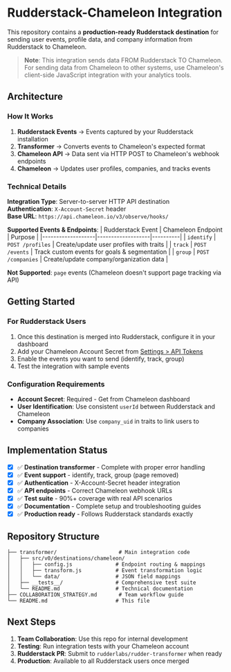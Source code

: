 # Rudderstack-Chameleon Integration

This repository contains a **production-ready Rudderstack destination** for sending user events, profile data, and company information from Rudderstack to Chameleon.

> **Note**: This integration sends data FROM Rudderstack TO Chameleon. For sending data from Chameleon to other systems, use Chameleon's client-side JavaScript integration with your analytics tools.

## Architecture

### How It Works

1. **Rudderstack Events** → Events captured by your Rudderstack installation
2. **Transformer** → Converts events to Chameleon's expected format  
3. **Chameleon API** → Data sent via HTTP POST to Chameleon's webhook endpoints
4. **Chameleon** → Updates user profiles, companies, and tracks events

### Technical Details

**Integration Type**: Server-to-server HTTP API destination  
**Authentication**: `X-Account-Secret` header  
**Base URL**: `https://api.chameleon.io/v3/observe/hooks/`

**Supported Events & Endpoints**:
| Rudderstack Event | Chameleon Endpoint | Purpose |
|-------------------|-------------------|----------|
| `identify` | `POST /profiles` | Create/update user profiles with traits |
| `track` | `POST /events` | Track custom events for goals & segmentation |
| `group` | `POST /companies` | Create/update company/organization data |

**Not Supported**: `page` events (Chameleon doesn't support page tracking via API)

## Getting Started

### For Rudderstack Users
1. Once this destination is merged into Rudderstack, configure it in your dashboard
2. Add your Chameleon Account Secret from [Settings > API Tokens](https://app.chameleon.io/settings/tokens)
3. Enable the events you want to send (identify, track, group)
4. Test the integration with sample events

### Configuration Requirements
- **Account Secret**: Required - Get from Chameleon dashboard
- **User Identification**: Use consistent `userId` between Rudderstack and Chameleon
- **Company Association**: Use `company_uid` in traits to link users to companies

## Implementation Status

- [x] ✅ **Destination transformer** - Complete with proper error handling
- [x] ✅ **Event support** - identify, track, group (page removed)
- [x] ✅ **Authentication** - X-Account-Secret header integration  
- [x] ✅ **API endpoints** - Correct Chameleon webhook URLs
- [x] ✅ **Test suite** - 90%+ coverage with real API scenarios
- [x] ✅ **Documentation** - Complete setup and troubleshooting guides
- [x] ✅ **Production ready** - Follows Rudderstack standards exactly

## Repository Structure

```
├── transformer/                    # Main integration code
│   ├── src/v0/destinations/chameleon/
│   │   ├── config.js              # Endpoint routing & mappings
│   │   ├── transform.js           # Event transformation logic
│   │   └── data/                  # JSON field mappings
│   ├── __tests__/                 # Comprehensive test suite
│   └── README.md                  # Technical documentation
├── COLLABORATION_STRATEGY.md       # Team workflow guide
└── README.md                      # This file
```

## Next Steps

1. **Team Collaboration**: Use this repo for internal development
2. **Testing**: Run integration tests with your Chameleon account
3. **Rudderstack PR**: Submit to `rudderlabs/rudder-transformer` when ready
4. **Production**: Available to all Rudderstack users once merged